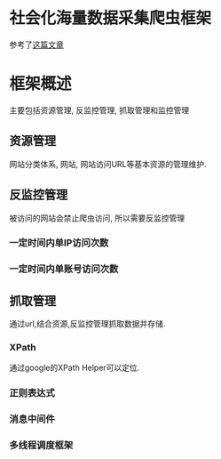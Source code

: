 # 社会化海量数据采集爬虫框架
参考了[这篇文章](http://www.lanceyan.com/tech/arch/snscrawler.html)

# 框架概述
主要包括资源管理, 反监控管理, 抓取管理和监控管理

## 资源管理
网站分类体系, 网站, 网站访问URL等基本资源的管理维护.

## 反监控管理
被访问的网站会禁止爬虫访问, 所以需要反监控管理

### 一定时间内单IP访问次数

### 一定时间内单账号访问次数

## 抓取管理
通过url,结合资源,反监控管理抓取数据并存储.
### XPath
通过google的XPath Helper可以定位.
### 正则表达式
### 消息中间件
### 多线程调度框架